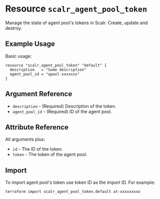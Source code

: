 
# Resource `scalr_agent_pool_token` 

Manage the state of agent pool's tokens in Scalr. Create, update and destroy.

## Example Usage

Basic usage:

```hcl
resource "scalr_agent_pool_token" "default" {
  description   = "Some description"
  agent_pool_id = "apool-xxxxxxx"
}
```

## Argument Reference

* `description` - (Required) Description of the token.
* `agent_pool_id` - (Required) ID of the agent pool.

## Attribute Reference

All arguments plus:

* `id` - The ID of the token.
* `token` - The token of the agent pool.

## Import

To import agent pool's token use token ID as the import ID. For example:

```shell
terraform import scalr_agent_pool_token.default at-xxxxxxxxx
```